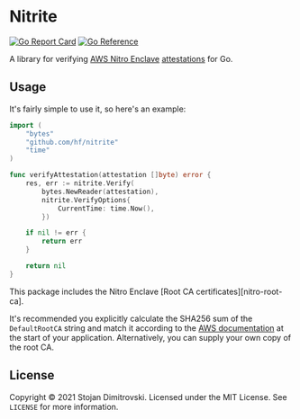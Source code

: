 Nitrite
=======

[![Go Report Card][go-reportcard-badge]][go-reportcard] [![Go Reference][pkg.go.dev-badge]][pkg.go.dev]

A library for verifying [AWS Nitro Enclave][aws-nitro-enclaves]
[attestations][aws-nitro-attestation] for Go.

## Usage

It's fairly simple to use it, so here's an example:

```go
import (
	"bytes"
	"github.com/hf/nitrite"
	"time"
)

func verifyAttestation(attestation []byte) error {
	res, err := nitrite.Verify(
		bytes.NewReader(attestation),
		nitrite.VerifyOptions{
			CurrentTime: time.Now(),
		})

	if nil != err {
		return err
	}

	return nil
}
```

This package includes the Nitro Enclave [Root CA certificates][nitro-root-ca].

It's recommended you explicitly calculate the SHA256 sum of the `DefaultRootCA`
string and match it according to the [AWS
documentation][aws-nitro-verify-root] at the start of your application.
Alternatively, you can supply your own copy of the root CA.

## License

Copyright &copy; 2021 Stojan Dimitrovski. Licensed under the MIT License. See
`LICENSE` for more information.

[go-reportcard-badge]: https://goreportcard.com/badge/github.com/hf/nitrite
[go-reportcard]: https://goreportcard.com/report/github.com/hf/nitrite
[pkg.go.dev-badge]: https://pkg.go.dev/badge/github.com/hf/nitrite.svg
[pkg.go.dev]: https://pkg.go.dev/github.com/hf/nitrite

[aws-nitro-enclaves]: https://docs.aws.amazon.com/enclaves/latest/user/nitro-enclave.html
[aws-nitro-attestation]: https://docs.aws.amazon.com/enclaves/latest/user/verify-root.html
[aws-nitro-root-ca]: https://aws-nitro-enclaves.amazonaws.com/AWS_NitroEnclaves_Root-G1.zip
[aws-nitro-verify-root]: https://docs.aws.amazon.com/enclaves/latest/user/verify-root.html
